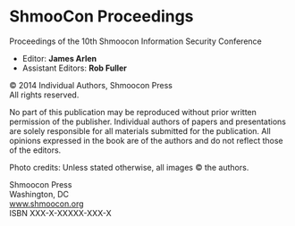 ShmooCon Proceedings
=======

Proceedings of the 10th Shmoocon Information Security Conference

- Editor: **James Arlen**
- Assistant Editors: **Rob Fuller**

© 2014 Individual Authors, Shmoocon Press  
All rights reserved.

No part of this publication may be reproduced without prior written permission of the publisher. Individual authors of papers and presentations are solely responsible for all materials submitted for the publication. All opinions expressed in the book are of the authors and do not reflect those of the editors.

Photo credits: Unless stated otherwise, all images © the authors.

Shmoocon Press  
Washington, DC  
www.shmoocon.org  
ISBN XXX-X-XXXXX-XXX-X